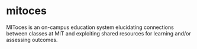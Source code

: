 mitoces
=======

MIToces is an on-campus education system elucidating connections between classes at MIT and exploiting shared resources for learning and/or assessing outcomes.
